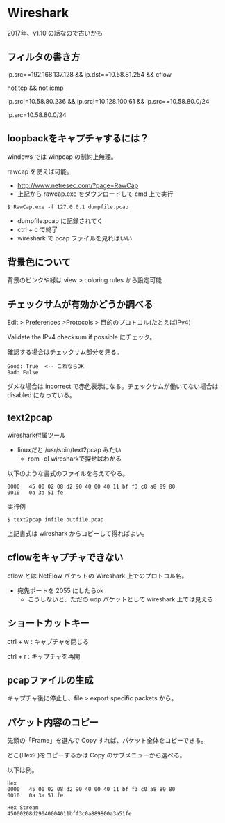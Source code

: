 # Wireshark 
2017年、v1.10 の話なので古いかも

## フィルタの書き方
ip.src==192.168.137.128 && ip.dst==10.58.81.254 && cflow

not tcp && not icmp

ip.src!=10.58.80.236 && ip.src!=10.128.100.61 && ip.src==10.58.80.0/24

ip.src=10.58.80.0/24

## loopbackをキャプチャするには？
windows では winpcap の制約上無理。

rawcap を使えば可能。

- http://www.netresec.com/?page=RawCap
- 上記から rawcap.exe をダウンロードして cmd 上で実行

```
$ RawCap.exe -f 127.0.0.1 dumpfile.pcap
```

- dumpfile.pcap に記録されてく
- ctrl + c で終了
- wireshark で pcap ファイルを見ればいい

## 背景色について
背景のピンクや緑は view > coloring rules から設定可能 

## チェックサムが有効かどうか調べる
Edit > Preferences >Protocols > 目的のプロトコル(たとえばIPv4)

Validate the IPv4 checksum if possible にチェック。

確認する場合はチェックサム部分を見る。

```
Good: True  <-- これならOK
Bad: False
```

ダメな場合は incorrect で赤色表示になる。チェックサムが働いてない場合は disabled になっている。

## text2pcap
wireshark付属ツール

- linuxだと /usr/sbin/text2pcap みたい
    - rpm -ql wiresharkで探せばわかる

以下のような書式のファイルを与えてやる。

```
0000   45 00 02 08 d2 90 40 00 40 11 bf f3 c0 a8 89 80
0010   0a 3a 51 fe
```

実行例

```
$ text2pcap infile outfile.pcap
```

上記書式は wireshark からコピーして得ればよい。

## cflowをキャプチャできない
cflow とは NetFlow パケットの Wireshark 上でのプロトコル名。

- 宛先ポートを 2055 にしたらok
    - こうしないと、ただの udp パケットとして wireshark 上では見える

## ショートカットキー
ctrl + w   : キャプチャを閉じる

ctrl + r   : キャプチャを再開

## pcapファイルの生成
キャプチャ後に停止し、file > export specific packets から。

## パケット内容のコピー
先頭の「Frame」を選んで Copy すれば、パケット全体をコピーできる。

どこ(Hex? )をコピーするかは Copy のサブメニューから選べる。

以下は例。

```
Hex
0000   45 00 02 08 d2 90 40 00 40 11 bf f3 c0 a8 89 80
0010   0a 3a 51 fe
```

```
Hex Stream
45000208d29040004011bff3c0a889800a3a51fe
```

